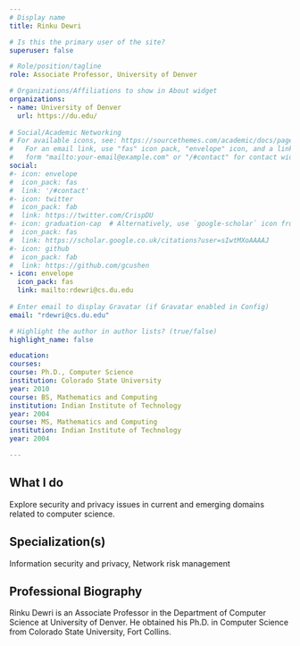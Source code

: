 ```yaml
---
# Display name
title: Rinku Dewri

# Is this the primary user of the site?
superuser: false

# Role/position/tagline
role: Associate Professor, University of Denver

# Organizations/Affiliations to show in About widget
organizations:
- name: University of Denver
  url: https://du.edu/
  
# Social/Academic Networking
# For available icons, see: https://sourcethemes.com/academic/docs/page-builder/#icons
#   For an email link, use "fas" icon pack, "envelope" icon, and a link in the
#   form "mailto:your-email@example.com" or "/#contact" for contact widget.
social:
#- icon: envelope
#  icon_pack: fas
#  link: '/#contact'
#- icon: twitter
#  icon_pack: fab
#  link: https://twitter.com/CrispDU
#- icon: graduation-cap  # Alternatively, use `google-scholar` icon from `ai` icon pack
#  icon_pack: fas
#  link: https://scholar.google.co.uk/citations?user=sIwtMXoAAAAJ
#- icon: github
#  icon_pack: fab
#  link: https://github.com/gcushen
- icon: envelope
  icon_pack: fas
  link: mailto:rdewri@cs.du.edu
  
# Enter email to display Gravatar (if Gravatar enabled in Config)
email: "rdewri@cs.du.edu"

# Highlight the author in author lists? (true/false)
highlight_name: false

education:
courses:
course: Ph.D., Computer Science
institution: Colorado State University
year: 2010
course: BS, Mathematics and Computing
institution: Indian Institute of Technology
year: 2004
course: MS, Mathematics and Computing
institution: Indian Institute of Technology
year: 2004

---
```


## What I do ##

Explore security and privacy issues in current and emerging domains related to computer science.

## Specialization(s) ##
Information security and privacy, Network risk management

## Professional Biography ##
Rinku Dewri is an Associate Professor in the Department of Computer Science at University of Denver. He obtained his Ph.D. in Computer Science from Colorado State University, Fort Collins.